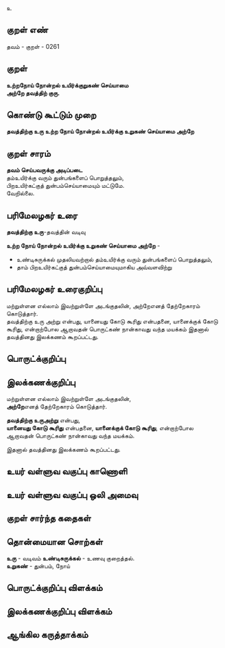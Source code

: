 உ

## குறள் எண் 

தவம் - குறள் - 0261   

## குறள் 

**உற்றநோய் நோன்றல் உயிர்க்குறுகண் செய்யாமை  
அற்றே தவத்திற் குரு.**  

## கொண்டு கூட்டும் முறை

**தவத்திற்கு உரு உற்ற நோய் நோன்றல் உயிர்க்கு உறுகண் செய்யாமை அற்றே**  

## குறள் சாரம் 

**தவம் செய்பவருக்கு அடிப்படை**  
தம்உயிர்க்கு வரும் துன்பங்களைப் பொறுத்தலும்,   
பிறஉயிர்கட்குத் துன்பம்செய்யாமையும் மட்டுமே.   
வேறில்லை.

## பரிமேலழகர் உரை

**தவத்திற்கு உரு**-தவத்தின் வடிவு  

**உற்ற நோய் நோன்றல் உயிர்க்கு உறுகண் செய்யாமை அற்றே** -   
* உண்டிசுருக்கல் முதலியவற்றால் தம்உயிர்க்கு வரும் துன்பங்களைப் பொறுத்தலும்,  
* தாம் பிறஉயிர்கட்குத் துன்பம்செய்யாமையுமாகிய அவ்வளவிற்று  

## பரிமேலழகர் உரைகுறிப்பு   

மற்றுள்ளன எல்லாம் இவற்றுள்ளே அடங்குதலின், அற்றேஎனத் தேற்றேகாரம் கொடுத்தார்.  
தவத்திற்கு உரு அற்று என்பது, யானையது கோடு கூரிது என்பதனை, யானைக்குக் கோடு கூரிது, என்றாற்போல ஆறாவதன் பொருட்கண் நான்காவது வந்த மயக்கம் இதனால் தவத்தினது இலக்கணம் கூறப்பட்டது.   

## பொருட்க்குறிப்பு 


## இலக்கணக்குறிப்பு  

மற்றுள்ளன எல்லாம் இவற்றுள்ளே அடங்குதலின்,  
**அற்றே**எனத் தேற்றேகாரம் கொடுத்தார்.  

**தவத்திற்கு உருஅற்று** என்பது,  
**யானையது கோடு கூரிது** என்பதனை, **யானைக்குக் கோடு கூரிது**, என்றாற்போல  
ஆறாவதன் பொருட்கண் நான்காவது வந்த மயக்கம்.  

இதனால் தவத்தினது இலக்கணம் கூறப்பட்டது.  

## உயர் வள்ளுவ வகுப்பு காணொளி


## உயர் வள்ளுவ வகுப்பு ஒலி அமைவு 

 
## குறள் சார்ந்த கதைகள் 


## தொன்மையான சொற்கள்

**உரு** - வடிவம் 
**உண்டிசுருக்கல்** - உணவு குறைத்தல்.  
**உறுகண்** - துன்பம், நோய்   

## பொருட்க்குறிப்பு விளக்கம்


## இலக்கணக்குறிப்பு விளக்கம்


## ஆங்கில கருத்தாக்கம் 


